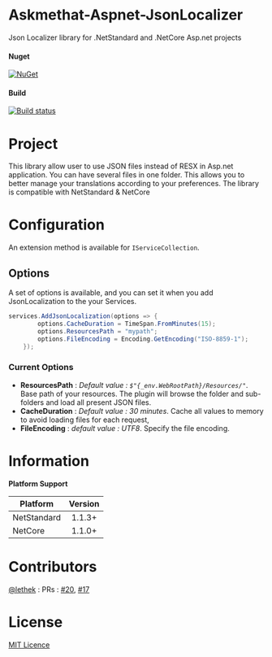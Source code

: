 # Askmethat-Aspnet-JsonLocalizer
Json Localizer library for .NetStandard and .NetCore Asp.net projects

#### Nuget
[![NuGet](https://img.shields.io/nuget/dt/Askmethat.Aspnet.JsonLocalizer.svg)](https://www.nuget.org/packages/Askmethat.Aspnet.JsonLocalizer)

#### Build

[![Build status](https://ci.appveyor.com/api/projects/status/gt8vg0e2f9gapr2d/branch/master?svg=true)](https://ci.appveyor.com/project/AlexTeixeira/askmethat-aspnet-jsonlocalizer/branch/master)

# Project

This library allow user to use JSON files instead of RESX in Asp.net application.
You can have several files in one folder. This allows you to better manage your translations according to your preferences.
The library is compatible with NetStandard & NetCore

# Configuration

An extension method is available for `IServiceCollection`.


## Options 

A set of options is available, and you can set it when you add JsonLocalization to the your Services.

``` cs
services.AddJsonLocalization(options => {
        options.CacheDuration = TimeSpan.FromMinutes(15);
        options.ResourcesPath = "mypath";
        options.FileEncoding = Encoding.GetEncoding("ISO-8859-1");
    });
```

### Current Options

- **ResourcesPath** : _Default value : `$"{_env.WebRootPath}/Resources/"`_.  Base path of your resources. The plugin will browse the folder and sub-folders and load all present JSON files.
- **CacheDuration** : _Default value : 30 minutes_. Cache all values to memory to avoid loading files for each request,
- **FileEncoding** : _default value : UTF8_. Specify the file encoding.

# Information

**Platform Support**

|Platform|Version|
| -------------------  | :------------------: |
|NetStandard|1.1.3+|
|NetCore|1.1.0+|

# Contributors

[@lethek](https://github.com/lethek) : PRs : [#20](https://github.com/AlexTeixeira/Askmethat-Aspnet-JsonLocalizer/pull/20), [#17](https://github.com/AlexTeixeira/Askmethat-Aspnet-JsonLocalizer/pull/17)

# License

[MIT Licence](https://github.com/AlexTeixeira/Askmethat-Aspnet-JsonLocalizer/blob/master/LICENSE)
